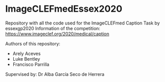 # ImageCLEFmedEssex2020
Repository with all the code used for the ImageCLEFmed Caption Task by essexgp2020
Information of the competition: https://www.imageclef.org/2020/medical/caption

Authors of this repository:
- Arely Aceves
- Luke Bentley
- Francisco Parrilla

Supervised by: Dr Alba García Seco de Herrera
